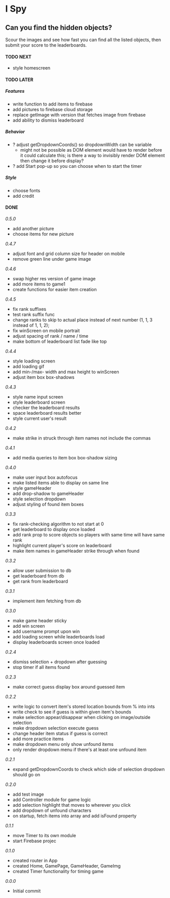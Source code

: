 # I Spy

## Can you find the hidden objects?

Scour the images and see how fast you can find all the listed objects, then submit your score to the leaderboards.

#### TODO NEXT

- style homescreen

#### TODO LATER

##### Features

- write function to add items to firebase
- add pictures to firebase cloud storage
- replace getImage with version that fetches image from firebase
- add ability to dismiss leaderboard

##### Behavior

- ? adjust getDropdownCoords() so dropdownWidth can be variable
  - might not be possible as DOM element would have to render before it could calculate this; is there a way to invisibly render DOM element then change it before display?
- ? add Start pop-up so you can choose when to start the timer

##### Style

- choose fonts
- add credit

#### DONE

_0.5.0_

- add another picture
- choose items for new picture

_0.4.7_

- adjust font and grid column size for header on mobile
- remove green line under game image

_0.4.6_

- swap higher res version of game image
- add more items to game1
- create functions for easier item creation

_0.4.5_

- fix rank suffixes
- test rank suffix func
- change ranks to skip to actual place instead of next number (1, 1, 3 instead of 1, 1, 2);
- fix winScreen on mobile portrait
- adjust spacing of rank / name / time
- make bottom of leaderboard list fade like top

_0.4.4_

- style loading screen
- add loading gif
- add min-/max- width and max height to winScreen
- adjust item box box-shadows

_0.4.3_

- style name input screen
- style leaderboard screen
- checker the leaderboard results
- space leaderboard results better
- style current user's result

_0.4.2_

- make strike in struck through item names not include the commas

_0.4.1_

- add media queries to item box box-shadow sizing

_0.4.0_

- make user input box autofocus
- make listed items able to display on same line
- style gameHeader
- add drop-shadow to gameHeader
- style selection dropdown
- adjust styling of found item boxes

_0.3.3_

- fix rank-checking algorithm to not start at 0
- get leaderboard to display once loaded
- add rank prop to score objects so players with same time will have same rank
- highlight current player's score on leaderboard
- make item names in gameHeader strike through when found

_0.3.2_

- allow user submission to db
- get leaderboard from db
- get rank from leaderboard

_0.3.1_

- implement item fetching from db

_0.3.0_

- make game header sticky
- add win screen
- add username prompt upon win
- add loading screen while leaderboards load
- display leaderboards screen once loaded

_0.2.4_

- dismiss selection + dropdown after guessing
- stop timer if all items found

_0.2.3_

- make correct guess display box around guessed item

_0.2.2_

- write logic to convert item's stored location bounds from % into ints
- write check to see if guess is within given item's bounds
- make selection appear/disappear when clicking on image/outside selection
- make dropdown selection execute guess
- change header item status if guess is correct
- add more practice items
- make dropdown menu only show unfound items
- only render dropdown menu if there's at least one unfound item

_0.2.1_

- expand getDropdownCoords to check which side of selection dropdown should go on

_0.2.0_

- add test image
- add Controller module for game logic
- add selection highlight that moves to wherever you click
- add dropdown of unfound characters
- on startup, fetch items into array and add isFound property

_0.1.1_

- move Timer to its own module
- start Firebase projec

_0.1.0_

- created router in App
- created Home, GamePage, GameHeader, GameImg
- created Timer functionality for timing game

_0.0.0_

- Initial commit
